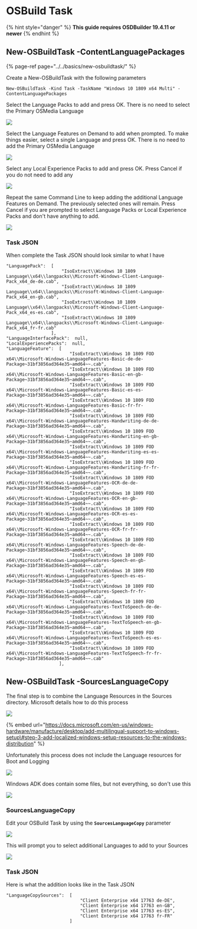 # OSBuild Task

{% hint style="danger" %}
**This guide requires OSDBuilder 19.4.11 or newer**
{% endhint %}

## New-OSBuildTask -ContentLanguagePackages

{% page-ref page="../../basics/new-osbuildtask/" %}

Create a New-OSBuildTask with the following parameters

```text
New-OSBuildTask -Kind Task -TaskName "Windows 10 1809 x64 Multi" -ContentLanguagePackages
```

Select the Language Packs to add and press OK.  There is no need to select the Primary OSMedia Language

![](../../../../.gitbook/assets/image%20%28175%29.png)

Select the Language Features on Demand to add when prompted.  To make things easier, select a single Language and press OK.  There is no need to add the Primary OSMedia Language

![](../../../../.gitbook/assets/image%20%28181%29.png)

Select any Local Experience Packs to add and press OK.  Press Cancel if you do not need to add any

![](../../../../.gitbook/assets/image%20%28170%29.png)

Repeat the same Command Line to keep adding the additional Language Features on Demand.  The previously selected ones will remain.  Press Cancel if you are prompted to select Language Packs or Local Experience Packs and don't have anything to add.

![](../../../../.gitbook/assets/image%20%28244%29.png)

### Task JSON

When complete the Task JSON should look similar to what I have

```text
"LanguagePack":  [
					 "IsoExtract\\Windows 10 1809 Language\\x64\\langpacks\\Microsoft-Windows-Client-Language-Pack_x64_de-de.cab",
					 "IsoExtract\\Windows 10 1809 Language\\x64\\langpacks\\Microsoft-Windows-Client-Language-Pack_x64_en-gb.cab",
					 "IsoExtract\\Windows 10 1809 Language\\x64\\langpacks\\Microsoft-Windows-Client-Language-Pack_x64_es-es.cab",
					 "IsoExtract\\Windows 10 1809 Language\\x64\\langpacks\\Microsoft-Windows-Client-Language-Pack_x64_fr-fr.cab"
				 ],
"LanguageInterfacePack":  null,
"LocalExperiencePacks":  null,
"LanguageFeature":  [
						"IsoExtract\\Windows 10 1809 FOD x64\\Microsoft-Windows-LanguageFeatures-Basic-de-de-Package~31bf3856ad364e35~amd64~~.cab",
						"IsoExtract\\Windows 10 1809 FOD x64\\Microsoft-Windows-LanguageFeatures-Basic-en-gb-Package~31bf3856ad364e35~amd64~~.cab",
						"IsoExtract\\Windows 10 1809 FOD x64\\Microsoft-Windows-LanguageFeatures-Basic-es-es-Package~31bf3856ad364e35~amd64~~.cab",
						"IsoExtract\\Windows 10 1809 FOD x64\\Microsoft-Windows-LanguageFeatures-Basic-fr-fr-Package~31bf3856ad364e35~amd64~~.cab",
						"IsoExtract\\Windows 10 1809 FOD x64\\Microsoft-Windows-LanguageFeatures-Handwriting-de-de-Package~31bf3856ad364e35~amd64~~.cab",
						"IsoExtract\\Windows 10 1809 FOD x64\\Microsoft-Windows-LanguageFeatures-Handwriting-en-gb-Package~31bf3856ad364e35~amd64~~.cab",
						"IsoExtract\\Windows 10 1809 FOD x64\\Microsoft-Windows-LanguageFeatures-Handwriting-es-es-Package~31bf3856ad364e35~amd64~~.cab",
						"IsoExtract\\Windows 10 1809 FOD x64\\Microsoft-Windows-LanguageFeatures-Handwriting-fr-fr-Package~31bf3856ad364e35~amd64~~.cab",
						"IsoExtract\\Windows 10 1809 FOD x64\\Microsoft-Windows-LanguageFeatures-OCR-de-de-Package~31bf3856ad364e35~amd64~~.cab",
						"IsoExtract\\Windows 10 1809 FOD x64\\Microsoft-Windows-LanguageFeatures-OCR-en-gb-Package~31bf3856ad364e35~amd64~~.cab",
						"IsoExtract\\Windows 10 1809 FOD x64\\Microsoft-Windows-LanguageFeatures-OCR-es-es-Package~31bf3856ad364e35~amd64~~.cab",
						"IsoExtract\\Windows 10 1809 FOD x64\\Microsoft-Windows-LanguageFeatures-OCR-fr-fr-Package~31bf3856ad364e35~amd64~~.cab",
						"IsoExtract\\Windows 10 1809 FOD x64\\Microsoft-Windows-LanguageFeatures-Speech-de-de-Package~31bf3856ad364e35~amd64~~.cab",
						"IsoExtract\\Windows 10 1809 FOD x64\\Microsoft-Windows-LanguageFeatures-Speech-en-gb-Package~31bf3856ad364e35~amd64~~.cab",
						"IsoExtract\\Windows 10 1809 FOD x64\\Microsoft-Windows-LanguageFeatures-Speech-es-es-Package~31bf3856ad364e35~amd64~~.cab",
						"IsoExtract\\Windows 10 1809 FOD x64\\Microsoft-Windows-LanguageFeatures-Speech-fr-fr-Package~31bf3856ad364e35~amd64~~.cab",
						"IsoExtract\\Windows 10 1809 FOD x64\\Microsoft-Windows-LanguageFeatures-TextToSpeech-de-de-Package~31bf3856ad364e35~amd64~~.cab",
						"IsoExtract\\Windows 10 1809 FOD x64\\Microsoft-Windows-LanguageFeatures-TextToSpeech-en-gb-Package~31bf3856ad364e35~amd64~~.cab",
						"IsoExtract\\Windows 10 1809 FOD x64\\Microsoft-Windows-LanguageFeatures-TextToSpeech-es-es-Package~31bf3856ad364e35~amd64~~.cab",
						"IsoExtract\\Windows 10 1809 FOD x64\\Microsoft-Windows-LanguageFeatures-TextToSpeech-fr-fr-Package~31bf3856ad364e35~amd64~~.cab"
					],
```

## New-OSBuildTask -SourcesLanguageCopy

The final step is to combine the Language Resources in the Sources directory.  Microsoft details how to do this process 

![](../../../../.gitbook/assets/image%20%28214%29.png)

{% embed url="https://docs.microsoft.com/en-us/windows-hardware/manufacture/desktop/add-multilingual-support-to-windows-setup\#step-3-add-localized-windows-setup-resources-to-the-windows-distribution" %}

Unfortunately this process does not include the Language resources for Boot and Logging

![](../../../../.gitbook/assets/image%20%2857%29.png)

Windows ADK does contain some files, but not everything, so don't use this

![](../../../../.gitbook/assets/image%20%28206%29.png)

### SourcesLanguageCopy

Edit your OSBuild Task by using the **`SourcesLanguageCopy`** parameter

![](../../../../.gitbook/assets/image%20%28285%29.png)

This will prompt you to select additional Languages to add to your Sources

![](../../../../.gitbook/assets/image%20%28145%29.png)

### Task JSON

Here is what the addition looks like in the Task JSON

```text
"LanguageCopySources":  [
							"Client Enterprise x64 17763 de-DE",
							"Client Enterprise x64 17763 en-GB",
							"Client Enterprise x64 17763 es-ES",
							"Client Enterprise x64 17763 fr-FR"
						]
```







